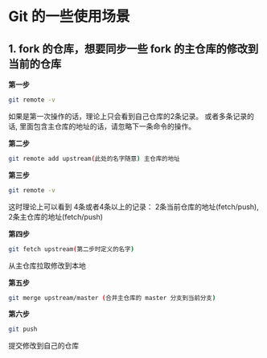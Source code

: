 # Git 的一些使用场景

## 1. fork 的仓库，想要同步一些 fork 的主仓库的修改到当前的仓库

**第一步**
```bash
git remote -v
```
如果是第一次操作的话，理论上只会看到自己仓库的2条记录。 或者多条记录的话, 里面包含主仓库的地址的话，请忽略下一条命令的操作。

**第二步**
```bash
git remote add upstream(此处的名字随意) 主仓库的地址
```

**第三步**
```bash
git remote -v
```
这时理论上可以看到 4条或者4条以上的记录： 2条当前仓库的地址(fetch/push), 2条主仓库的地址(fetch/push)

**第四步**
```bash
git fetch upstream(第二步时定义的名字)
```
从主仓库拉取修改到本地

**第五步**
```bash
git merge upstream/master (合并主仓库的 master 分支到当前分支)
```

**第六步**
```bash
git push
```
提交修改到自己的仓库